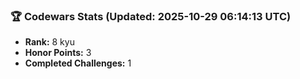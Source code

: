 ### 🏆 Codewars Stats (Updated: 2025-10-29 06:14:13 UTC)

- **Rank:** 8 kyu
- **Honor Points:** 3
- **Completed Challenges:** 1
